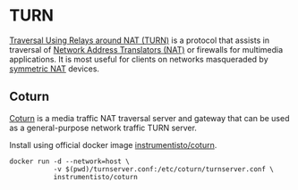 # TURN

[Traversal Using Relays around NAT (TURN)](https://en.wikipedia.org/wiki/Traversal_Using_Relays_around_NAT) is a protocol that assists in traversal of [Network Address Translators (NAT)](https://en.wikipedia.org/wiki/Network_address_translation) or firewalls for multimedia applications. It is most useful for clients on networks masqueraded by [symmetric NAT](https://en.wikipedia.org/wiki/Network_address_translation#Symmetric_NAT) devices.

## Coturn

[Coturn](https://github.com/coturn) is a media traffic NAT traversal server and gateway that can be used as a general-purpose network traffic TURN server.

Install using official docker image [instrumentisto/coturn](https://hub.docker.com/r/instrumentisto/coturn).
```
docker run -d --network=host \
           -v $(pwd)/turnserver.conf:/etc/coturn/turnserver.conf \
           instrumentisto/coturn
```

